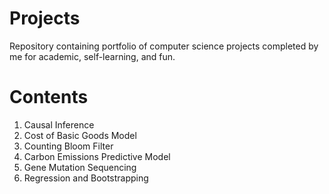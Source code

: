 # Projects
Repository containing portfolio of computer science projects completed by me for academic, self-learning, and fun. 

# Contents
1. Causal Inference
2. Cost of Basic Goods Model
3. Counting Bloom Filter
4. Carbon Emissions Predictive Model
5. Gene Mutation Sequencing 
6. Regression and Bootstrapping

